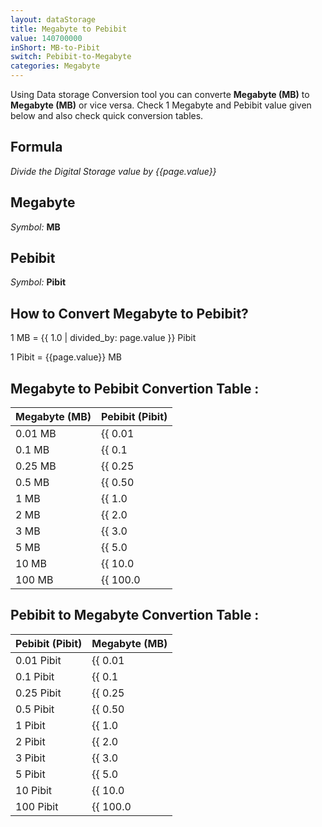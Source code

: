 ```yaml
---
layout: dataStorage
title: Megabyte to Pebibit
value: 140700000
inShort: MB-to-Pibit
switch: Pebibit-to-Megabyte
categories: Megabyte
---
```


Using Data storage Conversion tool you can converte **Megabyte (MB)** to **Megabyte (MB)** or vice versa. Check 1 Megabyte and Pebibit value given below and also check quick conversion tables.

## Formula
*Divide the Digital Storage value by {{page.value}}*

## Megabyte
*Symbol:* **MB**

## Pebibit
*Symbol:* **Pibit**

## How to Convert Megabyte to Pebibit?

1 MB = {{ 1.0 | divided_by: page.value }} Pibit

1 Pibit = {{page.value}} MB


## Megabyte to Pebibit Convertion Table :

| Megabyte (MB) | Pebibit (Pibit) |
| ---- | ---- |
| 0.01 MB | {{ 0.01 | divided_by: page.value }} Pibit |
| 0.1 MB | {{ 0.1 | divided_by: page.value }} Pibit |
| 0.25 MB | {{ 0.25 | divided_by: page.value }} Pibit |
| 0.5 MB | {{ 0.50 | divided_by: page.value }} Pibit |
| 1 MB | {{ 1.0 | divided_by: page.value }} Pibit |
| 2 MB | {{ 2.0 | divided_by: page.value }} Pibit |
| 3 MB | {{ 3.0 | divided_by: page.value }} Pibit |
| 5 MB | {{ 5.0 | divided_by: page.value }} Pibit |
| 10 MB | {{ 10.0 | divided_by: page.value }} Pibit |
| 100 MB | {{ 100.0 | divided_by: page.value }} Pibit |

## Pebibit to Megabyte Convertion Table :

| Pebibit (Pibit) | Megabyte (MB) |
| ---- | ---- |
| 0.01 Pibit | {{ 0.01 | times: page.value }} MB |
| 0.1 Pibit | {{ 0.1 | times: page.value }} MB |
| 0.25 Pibit | {{ 0.25 | times: page.value }} MB |
| 0.5 Pibit | {{ 0.50 | times: page.value }} MB |
| 1 Pibit | {{ 1.0 | times: page.value }} MB |
| 2 Pibit | {{ 2.0 | times: page.value }} MB |
| 3 Pibit | {{ 3.0 | times: page.value }} MB |
| 5 Pibit | {{ 5.0 | times: page.value }} MB |
| 10 Pibit | {{ 10.0 | times: page.value }} MB |
| 100 Pibit | {{ 100.0 | times: page.value }} MB |


<script>
document.getElementById('selectInput')[8].selected = true
document.getElementById('selectOutput')[19].selected = true
</script>
